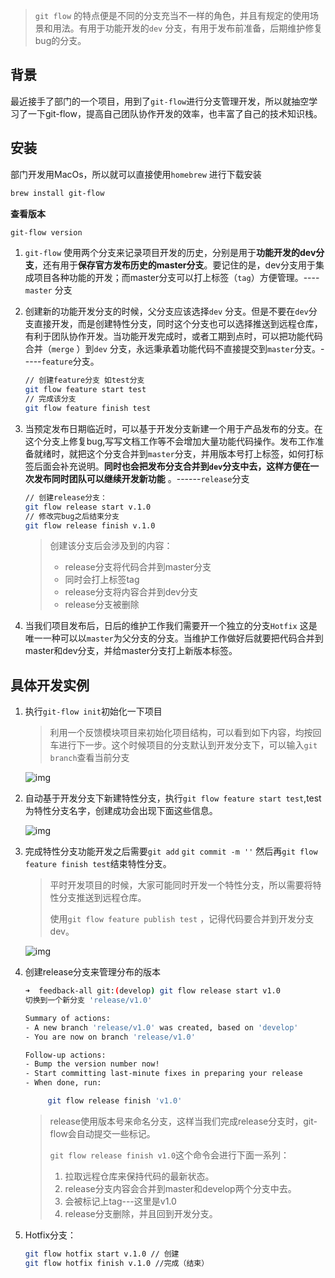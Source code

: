 > `git flow` 的特点便是不同的分支充当不一样的角色，并且有规定的使用场景和用法。有用于功能开发的`dev` 分支，有用于发布前准备，后期维护修复bug的分支。

## 背景

最近接手了部门的一个项目，用到了`git-flow`进行分支管理开发，所以就抽空学习了一下git-flow，提高自己团队协作开发的效率，也丰富了自己的技术知识栈。

## 安装

部门开发用MacOs，所以就可以直接使用`homebrew`	进行下载安装

```bash
brew install git-flow
```

**查看版本**

```bash
git-flow version
```

1. `git-flow` 使用两个分支来记录项目开发的历史，分别是用于**功能开发的dev分支**，还有用于**保存官方发布历史的master分支**。要记住的是，dev分支用于集成项目各种功能的开发；而master分支可以打上标签（`tag`）方便管理。----`master` 分支

2. 创建新的功能开发分支的时候，父分支应该选择`dev` 分支。但是不要在`dev`分支直接开发，而是创建特性分支，同时这个分支也可以选择推送到远程仓库，有利于团队协作开发。当功能开发完成时，或者工期到点时，可以把功能代码合并（`merge` ）到`dev` 分支，永远秉承着功能代码不直接提交到`master`分支。-----`feature`分支。

   ```bash
   // 创建feature分支 如test分支
   git flow feature start test
   // 完成该分支
   git flow feature finish test
   ```

3. 当预定发布日期临近时，可以基于开发分支新建一个用于产品发布的分支。在这个分支上修复bug,写写文档工作等不会增加大量功能代码操作。发布工作准备就绪时，就把这个分支合并到`master`分支，并用版本号打上标签，如何打标签后面会补充说明。**同时也会把发布分支合并到`dev`分支中去，这样方便在一次发布同时团队可以继续开发新功能** 。------`release`分支

   ```bash
   // 创建release分支：
   git flow release start v.1.0
   // 修改完bug之后结束分支
   git flow release finish v.1.0
   ```

   > 创建该分支后会涉及到的内容：
   >
   > - release分支将代码合并到master分支
   > - 同时会打上标签tag
   > - release分支将内容合并到dev分支
   > - release分支被删除

   

4. 当我们项目发布后，日后的维护工作我们需要开一个独立的分支`Hotfix` 这是唯一一种可以以`master`为父分支的分支。当维护工作做好后就要把代码合并到master和dev分支，并给master分支打上新版本标签。

## 具体开发实例

1. 执行`git-flow init`初始化一下项目

   > 利用一个反馈模块项目来初始化项目结构，可以看到如下内容，均按回车进行下一步。这个时候项目的分支默认到开发分支下，可以输入`git branch`查看当前分支

   

   ![img](https://mmbiz.qpic.cn/mmbiz_png/09OicMgzsTbGYSCMwzRC1sXKtbSQedAHmsRrW2HQN51oAOI6n677v1yM9ak6gQmicMjv1kJ710TvoneD0tKF9f1g/0?wx_fmt=png)

2. 自动基于开发分支下新建特性分支，执行`git flow feature start test`,test为特性分支名字，创建成功会出现下面这些信息。

   ![img](https://mmbiz.qpic.cn/mmbiz_png/09OicMgzsTbGYSCMwzRC1sXKtbSQedAHmKSku4bD0Y8ibibSkQg4k47mPAdwm3RoLUd8pqsq8znl5VaoKiaGGWBoTA/0?wx_fmt=png)

3. 完成特性分支功能开发之后需要`git add` `git commit -m ''` 然后再`git flow feature finish test`结束特性分支。

   > 平时开发项目的时候，大家可能同时开发一个特性分支，所以需要将特性分支推送到远程仓库。
   >
   > 使用`git flow feature publish test` ，记得代码要合并到开发分支dev。

   ![img](https://mmbiz.qpic.cn/mmbiz_png/09OicMgzsTbGYSCMwzRC1sXKtbSQedAHm5jVoaJ7McWHBBaNS8QgAat2Rd8JibkjVAlicfAsrtPAzQbqAfcCmS01g/0?wx_fmt=png)

4. 创建release分支来管理分布的版本

   ```bash
   ➜  feedback-all git:(develop) git flow release start v1.0
   切换到一个新分支 'release/v1.0'
   
   Summary of actions:
   - A new branch 'release/v1.0' was created, based on 'develop'
   - You are now on branch 'release/v1.0'
   
   Follow-up actions:
   - Bump the version number now!
   - Start committing last-minute fixes in preparing your release
   - When done, run:
   
        git flow release finish 'v1.0'
   ```

   > release使用版本号来命名分支，这样当我们完成release分支时，git-flow会自动提交一些标记。
   >
   > `git flow release finish v1.0`这个命令会进行下面一系列：
   >
   > 1. 拉取远程仓库来保持代码的最新状态。
   > 2. release分支内容会合并到master和develop两个分支中去。
   > 3. 会被标记上tag---这里是v1.0
   > 4. release分支删除，并且回到开发分支。

5. Hotfix分支：

   ```bash
   git flow hotfix start v.1.0 // 创建
   git flow hotfix finish v.1.0 //完成（结束）
   ```

   